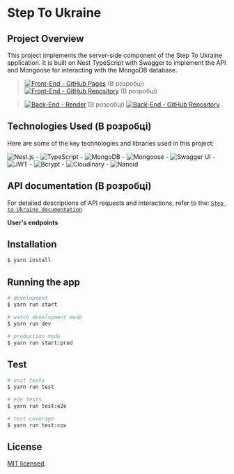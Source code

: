 # Step To Ukraine

## Project Overview

This project implements the server-side component of the Step To Ukraine application. It is built on Nest TypeScript with Swagger to implement the API and Mongoose for interacting with the MongoDB database.

> [![Front-End - GitHub Pages](https://img.shields.io/badge/Front--End-GitHub%20Pages-FFDD00?logo=github&labelColor=0057B7)]() (В розробці)
> [![Front-End - GitHub Repository](https://img.shields.io/badge/Front--End-GitHub%20Repository-FFDD00?logo=github&labelColor=0057B7)]() (В розробці)

> [![Back-End - Render](https://img.shields.io/badge/Back--End-Render-000000?logo=render&logoColor=ffffff&labelColor=cd0000)]() (В розробці)
> [![Back-End - GitHub Repository](https://img.shields.io/badge/Back--End-GitHub%20Repository-000000?logo=github&labelColor=cd0000)](https://github.com/savchyndd/step-to-ukraine-api)

## Technologies Used (В розробці)

Here are some of the key technologies and libraries used in this project:

![Nest.js](https://img.shields.io/badge/Nest.js-10-E0234E?logo=nestjs) - ![TypeScript](https://img.shields.io/badge/TypeScript-5.1-3178C6?logo=typescript) - ![MongoDB](https://img.shields.io/badge/MongoDB-4.4-47A248?logo=mongodb) - ![Mongoose](https://img.shields.io/badge/Mongoose-7.5-880000?logo=mongoose) - ![Swagger UI](https://img.shields.io/badge/Swagger%20UI-7.0-85EA2D?logo=swagger) - ![JWT](https://img.shields.io/badge/JWT-9.0-yellow) - ![Bcrypt](https://img.shields.io/badge/Bcrypt-5.1-purple) - ![Cloudinary](https://img.shields.io/badge/Cloudinary-1.40-brightgreen) - ![Nanoid](https://img.shields.io/badge/Nanoid-4.0-orange)

## API documentation (В розробці)

For detailed descriptions of API requests and interactions, refer to the: [`Step to Ukraine documentation`]()

**User's endpoints**

<!-- <img src="./public/images/user-endpoints.png" alt="Your pet API Documentation User endpoints" max-width="900" max-height="500"> -->

## Installation

```bash
$ yarn install
```

## Running the app

```bash
# development
$ yarn run start

# watch development mode
$ yarn run dev

# production mode
$ yarn run start:prod
```

## Test

```bash
# unit tests
$ yarn run test

# e2e tests
$ yarn run test:e2e

# test coverage
$ yarn run test:cov
```

## License

[MIT licensed](LICENSE).
